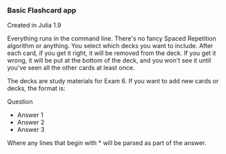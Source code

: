 ### Basic Flashcard app
Created in Julia 1.9

Everything runs in the command line. There's no fancy Spaced Repetition algorithm or anything. You select which decks you want to include. After each card, if you get it right, it will be removed from the deck. If you get it wrong, it will be put at the bottom of the deck, and you won't see it until you've seen all the other cards at least once.

The decks are study materials for Exam 6. If you want to add new cards or decks, the format is:

Question
* Answer 1
* Answer 2
* Answer 3

Where any lines that begin with * will be parsed as part of the answer.